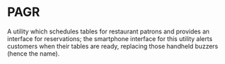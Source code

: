 PAGR
====

A utility which schedules tables for restaurant patrons and provides an interface for reservations; the smartphone interface for this utility alerts customers when their tables are ready, replacing those handheld buzzers (hence the name).
